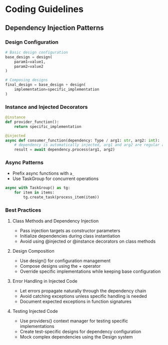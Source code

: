 # Coding Guidelines

## Dependency Injection Patterns

### Design Configuration
```python
# Basic design configuration
base_design = design(
    param1=value1,
    param2=value2
)

# Composing designs
final_design = base_design + design(
    implementation=specific_implementation
)
```

### Instance and Injected Decorators
```python
@instance
def provider_function():
    return specific_implementation

@injected
async def consumer_function(dependency: Type / arg1: str, arg2: int):
    # dependency is automatically injected, arg1 and arg2 are regular arguments
    result = await dependency.process(arg1, arg2)
```

### Async Patterns
- Prefix async functions with `a_`
- Use TaskGroup for concurrent operations
```python
async with TaskGroup() as tg:
    for item in items:
        tg.create_task(process_item(item))
```

### Best Practices
1. Class Methods and Dependency Injection
   - Pass injection targets as constructor parameters
   - Initialize dependencies during class instantiation
   - Avoid using @injected or @instance decorators on class methods

2. Design Composition
   - Use design() for configuration management
   - Compose designs using the + operator
   - Override specific implementations while keeping base configuration

3. Error Handling in Injected Code
   - Let errors propagate naturally through the dependency chain
   - Avoid catching exceptions unless specific handling is needed
   - Document expected exceptions in function signatures

4. Testing Injected Code
   - Use providers() context manager for testing specific implementations
   - Create test-specific designs for dependency configuration
   - Mock complex dependencies using the Design system
